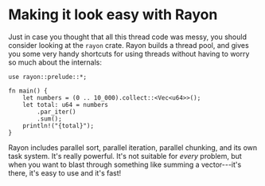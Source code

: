 # Making it look easy with Rayon

Just in case you thought that all this thread code was messy, you should consider looking at the `rayon` crate. Rayon builds a thread pool, and gives you some very handy shortcuts for using threads without having to worry so much about the internals:

```rust,edition2021
use rayon::prelude::*;

fn main() {
    let numbers = (0 .. 10_000).collect::<Vec<u64>>();
    let total: u64 = numbers
        .par_iter()
        .sum();
    println!("{total}");
}
```

Rayon includes parallel sort, parallel iteration, parallel chunking, and its own task system. It's really powerful. It's not suitable for *every* problem, but when you want to blast through something like summing a vector---it's there, it's easy to use and it's fast!